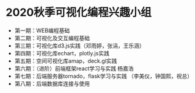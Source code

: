 # 2020秋季可视化编程兴趣小组
+ 第一期：WEB编程基础
+ 第二期：可视化及交互编程基础
+ 第三期：可视化库d3.js实践（邓雨婷，张涓，王乐涵）
+ 第四期：可视化库echart，plotly.js实践
+ 第五期：空间可视化库amap，deck.gl实践
+ 第六期：（进阶）前端框架react学习与实践   杨嘉浩
+ 第七期：后端服务器tornado，flask学习与实践 （李美仪，钟国熙，祝总）
+ 第八期：后端数据库连接与使用
